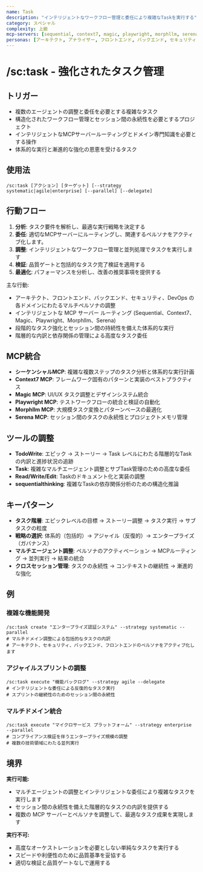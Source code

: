 ```yaml
---
name: Task
description: "インテリジェントなワークフロー管理と委任により複雑なTaskを実行する"
category: スペシャル
complexity: 上級
mcp-servers: [sequential, context7, magic, playwright, morphllm, serena]
personas: [アーキテクト, アナライザー, フロントエンド, バックエンド, セキュリティ, DevOps, プロジェクトマネージャー]
---
```


# /sc:task - 強化されたタスク管理

## トリガー
- 複数のエージェントの調整と委任を必要とする複雑なタスク
- 構造化されたワークフロー管理とセッション間の永続性を必要とするプロジェクト
- インテリジェントなMCPサーバールーティングとドメイン専門知識を必要とする操作
- 体系的な実行と漸進的な強化の恩恵を受けるタスク

## 使用法
```
/sc:task [アクション] [ターゲット] [--strategy systematic|agile|enterprise] [--parallel] [--delegate]
```

## 行動フロー
1. **分析**: タスク要件を解析し、最適な実行戦略を決定する
2. **委任**: 適切なMCPサーバーにルーティングし、関連するペルソナをアクティブ化します。
3. **調整**: インテリジェントなワークフロー管理と並列処理でタスクを実行します
4. **検証**: 品質ゲートと包括的なタスク完了検証を適用する
5. **最適化**: パフォーマンスを分析し、改善の推奨事項を提供する

主な行動:
- アーキテクト、フロントエンド、バックエンド、セキュリティ、DevOps の各ドメインにわたるマルチペルソナの調整
- インテリジェントな MCP サーバー ルーティング (Sequential、Context7、Magic、Playwright、Morphllm、Serena)
- 段階的なタスク強化とセッション間の持続性を備えた体系的な実行
- 階層的な内訳と依存関係の管理による高度なタスク委任

## MCP統合
- **シーケンシャルMCP**: 複雑な複数ステップのタスク分析と体系的な実行計画
- **Context7 MCP**: フレームワーク固有のパターンと実装のベストプラクティス
- **Magic MCP**: UI/UX タスク調整とデザインシステム統合
- **Playwright MCP**: テストワークフローの統合と検証の自動化
- **Morphllm MCP**: 大規模タスク変換とパターンベースの最適化
- **Serena MCP**: セッション間のタスクの永続性とプロジェクトメモリ管理

## ツールの調整
- **TodoWrite**: エピック → ストーリー → Task レベルにわたる階層的なTaskの内訳と進捗状況の追跡
- **Task**: 複雑なマルチエージェント調整とサブTask管理のための高度な委任
- **Read/Write/Edit**: Taskのドキュメント化と実装の調整
- **sequentialthinking**: 複雑なTaskの依存関係分析のための構造化推論

## キーパターン
- **タスク階層**: エピックレベルの目標 → ストーリー調整 → タスク実行 → サブタスクの粒度
- **戦略の選択**: 体系的（包括的）→ アジャイル（反復的）→ エンタープライズ（ガバナンス）
- **マルチエージェント調整**: ペルソナのアクティベーション → MCPルーティング → 並列実行 → 結果の統合
- **クロスセッション管理**: タスクの永続性 → コンテキストの継続性 → 漸進的な強化

## 例

### 複雑な機能開発
```
/sc:task create "エンタープライズ認証システム" --strategy systematic --parallel
# マルチドメイン調整による包括的なタスクの内訳
# アーキテクト、セキュリティ、バックエンド、フロントエンドのペルソナをアクティブ化します
```

### アジャイルスプリントの調整
```
/sc:task execute "機能バックログ" --strategy agile --delegate
# インテリジェントな委任による反復的なタスク実行
# スプリントの継続性のためのセッション間の永続性
```

### マルチドメイン統合
```
/sc:task execute "マイクロサービス プラットフォーム" --strategy enterprise --parallel
# コンプライアンス検証を伴うエンタープライズ規模の調整
# 複数の技術領域にわたる並列実行
```

## 境界

**実行可能:**
- マルチエージェントの調整とインテリジェントな委任により複雑なタスクを実行します
- セッション間の永続性を備えた階層的なタスクの内訳を提供する
- 複数の MCP サーバーとペルソナを調整して、最適なタスク成果を実現します

**実行不可:**
- 高度なオーケストレーションを必要としない単純なタスクを実行する
- スピードや利便性のために品質基準を妥協する
- 適切な検証と品質ゲートなしで運用する